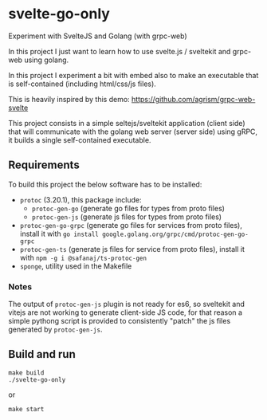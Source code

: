 # svelte-go-only
Experiment with SvelteJS and Golang (with grpc-web)

In this project I just want to learn how to use svelte.js / sveltekit and grpc-web using golang.

In this project I experiment a bit with embed also to make an executable that is self-contained (including html/css/js files).

This is heavily inspired by this demo: https://github.com/agrism/grpc-web-svelte

This project consists in a simple seltejs/sveltekit application (client side) that will communicate with the golang web server (server side) using gRPC,
it builds a single self-contained executable.

## Requirements

To build this project the below software has to be installed:

  * `protoc` (3.20.1), this package include:
      * `protoc-gen-go` (generate go files for types from proto files)
      * `protoc-gen-js` (generate js files for types from proto files)
  * `protoc-gen-go-grpc` (generate go files for services from proto files), install it with `go install google.golang.org/grpc/cmd/protoc-gen-go-grpc`
  * `protoc-gen-ts` (generate js files for service from proto files), install it with `npm -g i @safanaj/ts-protoc-gen`
  * `sponge`, utility used in the Makefile

### Notes

The output of `protoc-gen-js` plugin is not ready for es6, so sveltekit and vitejs are not working to generate client-side JS code, for that reason a
simple pythong script is provided to consistently "patch" the js files generated by `protoc-gen-js`.


## Build and run

```
make build
./svelte-go-only
```
or
```
make start
```
